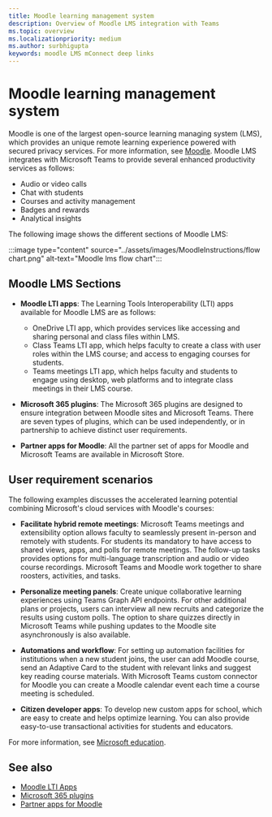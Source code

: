 ```yaml
---
title: Moodle learning management system
description: Overview of Moodle LMS integration with Teams
ms.topic: overview
ms.localizationpriority: medium
ms.author: surbhigupta
keywords: moodle LMS mConnect deep links
---
```


# Moodle learning management system

<!-- [Moodle](https://moodle.com/about/) is the world’s largest open-source learning management system (LMS). With greater than 30 years of experience in remote learning, it has attracted around 300 million users worldwide with its rich set of hosted and cloud-based services. Combining Moodle LMS and Teams provides an enhanced learning experience with modern superpowers. -->
 
 Moodle is one of the largest open-source learning managing system (LMS), which provides an unique remote learning experience powered with secured privacy services. For more information, see [Moodle](https://moodle.com/about/). Moodle LMS integrates with Microsoft Teams to provide several enhanced productivity services as follows:

* Audio or video calls
* Chat with students
* Courses and activity management
* Badges and rewards
* Analytical insights

 The following image shows the different sections of Moodle LMS: 

:::image type="content" source="../assets/images/MoodleInstructions/flow chart.png" alt-text="Moodle lms flow chart":::

## Moodle LMS Sections 

* **Moodle LTI apps**: The Learning Tools Interoperability (LTI) apps available for Moodle LMS are as follows:

  * OneDrive LTI app, which provides services like accessing and sharing personal and class files within LMS.
  * Class Teams LTI app, which helps faculty to create a class with user roles within the LMS course; and access to engaging courses for students.
  * Teams meetings LTI app, which helps faculty and students to engage using desktop, web platforms and to integrate class meetings in their LMS course.

* **Microsoft 365 plugins**: The Microsoft 365 plugins are designed to ensure integration between Moodle sites and Microsoft Teams. There are seven types of plugins, which can be used independently, or in partnership to achieve distinct user requirements.

* **Partner apps for Moodle**: All the partner set of apps for Moodle and Microsoft Teams are available in Microsoft Store.

## User requirement scenarios

The following examples discusses the accelerated learning potential combining Microsoft's cloud services with Moodle's courses:

* **Facilitate hybrid remote meetings**: Microsoft Teams meetings and extensibility option allows faculty to seamlessly present in-person and remotely with students. For students its mandatory to have access to shared views, apps, and polls for remote meetings. The follow-up tasks provides options for multi-language transcription and audio or video course recordings. Microsoft Teams and Moodle work together to share roosters, activities, and tasks.

* **Personalize meeting panels**: Create unique collaborative learning experiences using Teams Graph API endpoints. For other additional plans or projects, users can interview all new recruits and categorize the results using custom polls. The option to share quizzes directly in Microsoft Teams while pushing updates to the Moodle site asynchronously is also available.

* **Automations and workflow**: For setting up automation facilities for institutions when a new student joins, the user can add Moodle course, send an Adaptive Card to the student with relevant links and suggest key reading course materials. With Microsoft Teams custom connector for Moodle you can create a Moodle calendar event each time a course meeting is scheduled.

* **Citizen developer apps**: To develop new custom apps for school, which are easy to create and helps optimize learning. You can also provide easy-to-use transactional activities for students and educators.

<!-- Please provide us feedback, based on the section on the Moodle LMS integrations and share ideas for additional integrations. We look forward to hearing feedback as we continue to empower institutions worldwide to optimize learning and planning in education. -->
For more information, see [Microsoft education](https://www.microsoft.com/education).

## See also

* [Moodle LTI Apps](moodle-lti-apps.md)
* [Microsoft 365 plugins](m365-plugins/m365-plugins-overview.md)
* [Partner apps for Moodle](partner-apps-for-moodle.md)
